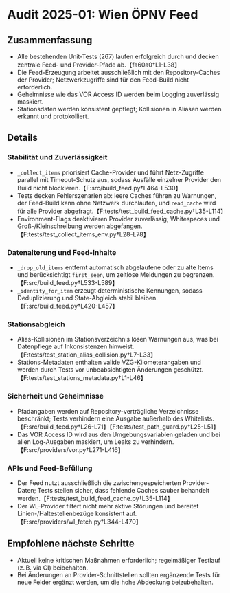 # Audit 2025-01: Wien ÖPNV Feed

## Zusammenfassung
- Alle bestehenden Unit-Tests (267) laufen erfolgreich durch und decken zentrale Feed- und Provider-Pfade ab.【fa60a0†L1-L38】
- Die Feed-Erzeugung arbeitet ausschließlich mit den Repository-Caches der Provider; Netzwerkzugriffe sind für den Feed-Build nicht erforderlich.
- Geheimnisse wie das VOR Access ID werden beim Logging zuverlässig maskiert.
- Stationsdaten werden konsistent gepflegt; Kollisionen in Aliasen werden erkannt und protokolliert.

## Details
### Stabilität und Zuverlässigkeit
- `_collect_items` priorisiert Cache-Provider und führt Netz-Zugriffe parallel mit Timeout-Schutz aus, sodass Ausfälle einzelner Provider den Build nicht blockieren.【F:src/build_feed.py†L464-L530】
- Tests decken Fehlerszenarien ab: leere Caches führen zu Warnungen, der Feed-Build kann ohne Netzwerk durchlaufen, und `read_cache` wird für alle Provider abgefragt.【F:tests/test_build_feed_cache.py†L35-L114】
- Environment-Flags deaktivieren Provider zuverlässig; Whitespaces und Groß-/Kleinschreibung werden abgefangen.【F:tests/test_collect_items_env.py†L28-L78】

### Datenalterung und Feed-Inhalte
- `_drop_old_items` entfernt automatisch abgelaufene oder zu alte Items und berücksichtigt `first_seen`, um zeitlose Meldungen zu begrenzen.【F:src/build_feed.py†L533-L589】
- `_identity_for_item` erzeugt deterministische Kennungen, sodass Deduplizierung und State-Abgleich stabil bleiben.【F:src/build_feed.py†L420-L457】

### Stationsabgleich
- Alias-Kollisionen im Stationsverzeichnis lösen Warnungen aus, was bei Datenpflege auf Inkonsistenzen hinweist.【F:tests/test_station_alias_collision.py†L7-L33】
- Stations-Metadaten enthalten valide VZG-Kilometerangaben und werden durch Tests vor unbeabsichtigten Änderungen geschützt.【F:tests/test_stations_metadata.py†L1-L46】

### Sicherheit und Geheimnisse
- Pfadangaben werden auf Repository-verträgliche Verzeichnisse beschränkt; Tests verhindern eine Ausgabe außerhalb des Whitelists.【F:src/build_feed.py†L26-L71】【F:tests/test_path_guard.py†L25-L51】
- Das VOR Access ID wird aus den Umgebungsvariablen geladen und bei allen Log-Ausgaben maskiert, um Leaks zu verhindern.【F:src/providers/vor.py†L271-L416】

### APIs und Feed-Befüllung
- Der Feed nutzt ausschließlich die zwischengespeicherten Provider-Daten; Tests stellen sicher, dass fehlende Caches sauber behandelt werden.【F:tests/test_build_feed_cache.py†L35-L114】
- Der WL-Provider filtert nicht mehr aktive Störungen und bereitet Linien-/Haltestellenbezüge konsistent auf.【F:src/providers/wl_fetch.py†L344-L470】

## Empfohlene nächste Schritte
- Aktuell keine kritischen Maßnahmen erforderlich; regelmäßiger Testlauf (z. B. via CI) beibehalten.
- Bei Änderungen an Provider-Schnittstellen sollten ergänzende Tests für neue Felder ergänzt werden, um die hohe Abdeckung beizubehalten.
